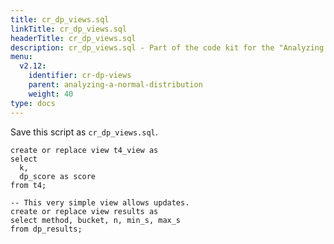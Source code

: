 ```yaml
---
title: cr_dp_views.sql
linkTitle: cr_dp_views.sql
headerTitle: cr_dp_views.sql
description: cr_dp_views.sql - Part of the code kit for the "Analyzing a normal distribution" section within the YSQL window functions documentation.
menu:
  v2.12:
    identifier: cr-dp-views
    parent: analyzing-a-normal-distribution
    weight: 40
type: docs
---
```

Save this script as `cr_dp_views.sql`.
```plpgsql
create or replace view t4_view as
select
  k,
  dp_score as score
from t4;

-- This very simple view allows updates.
create or replace view results as
select method, bucket, n, min_s, max_s
from dp_results;
```
